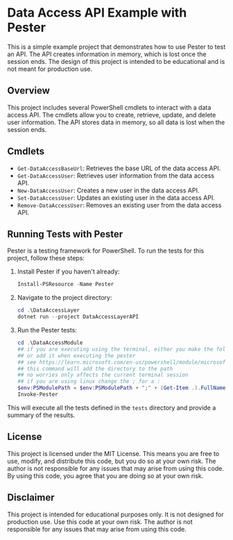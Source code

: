 # Data Access API Example with Pester

This is a simple example project that demonstrates how to use Pester to test an API. The API creates information in memory, which is lost once the session ends. The design of this project is intended to be educational and is not meant for production use.

## Overview

This project includes several PowerShell cmdlets to interact with a data access API. The cmdlets allow you to create, retrieve, update, and delete user information. The API stores data in memory, so all data is lost when the session ends.

## Cmdlets

- `Get-DataAccessBaseUrl`: Retrieves the base URL of the data access API.
- `Get-DataAccessUser`: Retrieves user information from the data access API.
- `New-DataAccessUser`: Creates a new user in the data access API.
- `Set-DataAccessUser`: Updates an existing user in the data access API.
- `Remove-DataAccessUser`: Removes an existing user from the data access API.

## Running Tests with Pester

Pester is a testing framework for PowerShell. To run the tests for this project, follow these steps:

1. Install Pester if you haven't already:

    ```powershell
    Install-PSResource -Name Pester
    ```

2. Navigate to the project directory:

    ```powershell
    cd .\DataAccessLayer
    dotnet run --project DataAccessLayerAPI
    ```

3. Run the Pester tests:

    ```powershell
    cd .\DataAccessModule
    ## if you are executing using the terminal, either you make the folder part of the PSModulePath 
    ## or add it when executing the pester
    ## see https://learn.microsoft.com/en-us/powershell/module/microsoft.powershell.core/about/about_psmodulepath
    ## this command will add the directory to the path
    ## no worries only affects the current terminal session
    ## if you are using linux change the ; for a :
    $env:PSModulePath = $env:PSModulePath + ";" + (Get-Item .).FullName
    Invoke-Pester
    ```

This will execute all the tests defined in the `tests` directory and provide a summary of the results.

## License

This project is licensed under the MIT License. This means you are free to use, modify, and distribute this code, but you do so at your own risk. The author is not responsible for any issues that may arise from using this code. By using this code, you agree that you are doing so at your own risk.

## Disclaimer

This project is intended for educational purposes only. It is not designed for production use. Use this code at your own risk. The author is not responsible for any issues that may arise from using this code.
